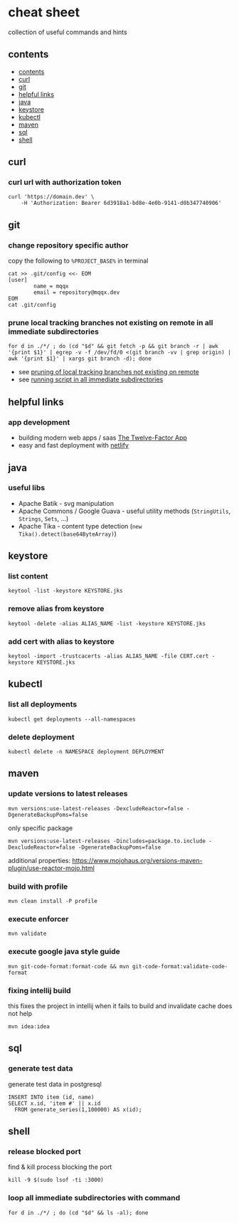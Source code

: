 # cheat sheet

collection of useful commands and hints

## contents

- [contents](#contents)
- [curl](#curl)
- [git](#git)
- [helpful links](#helpful-links)
- [java](#java)
- [keystore](#keystore)
- [kubectl](#kubectl)
- [maven](#maven)
- [sql](#sql)
- [shell](#shell)

## curl

### curl url with authorization token

    curl 'https://domain.dev' \
        -H 'Authorization: Bearer 6d3918a1-bd8e-4e0b-9141-d0b347740906'

## git

### change repository specific author

copy the following to `%PROJECT_BASE%` in terminal
    
    cat >> .git/config <<- EOM
    [user]
            name = mqqx
            email = repository@mqqx.dev
    EOM
    cat .git/config

### prune local tracking branches not existing on remote in all immediate subdirectories

    for d in ./*/ ; do (cd "$d" && git fetch -p && git branch -r | awk '{print $1}' | egrep -v -f /dev/fd/0 <(git branch -vv | grep origin) | awk '{print $1}' | xargs git branch -d); done  

* see [pruning of local tracking branches not existing on remote](https://stackoverflow.com/a/17029936/3012347)
* see [running script in all immediate subdirectories](https://stackoverflow.com/a/41553472/3012347)

## helpful links

### app development

* building modern web apps / saas [The Twelve-Factor App](https://12factor.net)
* easy and fast deployment with [netlify](https://www.netlify.com/)

## java

### useful libs

* Apache Batik - svg manipulation
* Apache Commons / Google Guava - useful utility methods (`StringUtils`, `Strings`, `Sets`, ...)
* Apache Tika - content type detection (`new Tika().detect(base64ByteArray)`)

## keystore

### list content

    keytool -list -keystore KEYSTORE.jks
    
### remove alias from keystore

    keytool -delete -alias ALIAS_NAME -list -keystore KEYSTORE.jks
    
### add cert with alias to keystore

    keytool -import -trustcacerts -alias ALIAS_NAME -file CERT.cert -keystore KEYSTORE.jks
    
## kubectl

### list all deployments

    kubectl get deployments --all-namespaces
    
### delete deployment
    
    kubectl delete -n NAMESPACE deployment DEPLOYMENT

## maven

### update versions to latest releases 

    mvn versions:use-latest-releases -DexcludeReactor=false -DgenerateBackupPoms=false

only specific package

    mvn versions:use-latest-releases -Dincludes=package.to.include -DexcludeReactor=false -DgenerateBackupPoms=false

additional properties: https://www.mojohaus.org/versions-maven-plugin/use-reactor-mojo.html

### build with profile

    mvn clean install -P profile

### execute enforcer

    mvn validate

### execute google java style guide

    mvn git-code-format:format-code && mvn git-code-format:validate-code-format

### fixing intellij build

this fixes the project in intellij when it fails to build and invalidate cache does not help

    mvn idea:idea

## sql

### generate test data

generate test data in postgresql

    INSERT INTO item (id, name)
    SELECT x.id, 'item #' || x.id
      FROM generate_series(1,100000) AS x(id);

## shell

### release blocked port

find & kill process blocking the port

    kill -9 $(sudo lsof -ti :3000)

### loop all immediate subdirectories with command

    for d in ./*/ ; do (cd "$d" && ls -al); done